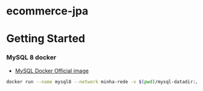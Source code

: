 # ecommerce-jpa
# Getting Started  

### MySQL 8 docker  
* [MySQL Docker Official image](https://hub.docker.com/_/mysql)  
```sh
docker run --name mysql8 --network minha-rede -v $(pwd)/mysql-datadir:/var/lib/mysql -e MYSQL_ROOT_PASSWORD=my-secret-pw -p 3306:3306 -d mysql:8
```